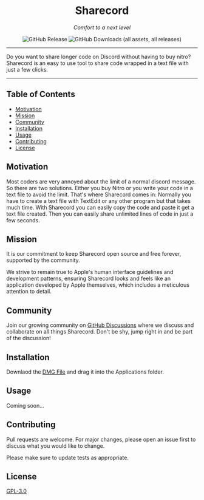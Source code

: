 <div align="center">
  
  # Sharecord 
  *Comfort to a next level*

  ![GitHub Release](https://img.shields.io/github/v/release/RaphyTwin/Sharecord?sort=date&display_name=release&style=for-the-badge)
  ![GitHub Downloads (all assets, all releases)](https://img.shields.io/github/downloads/RaphyTwin/Sharecord/total?style=for-the-badge)



</div>

---

Do you want to share longer code on Discord without having to buy nitro?
Sharecord is an easy to use tool to share code wrapped in a text file with just a few clicks.

---

## Table of Contents

- [Motivation](#motivation)
- [Mission](#mission)
- [Community](#community)
- [Installation](#installation)
- [Usage](#usage)
- [Contributing](#contributing)
- [License](#license)

## Motivation

Most coders are very annoyed about the limit of a normal discord message. So there are two solutions. Either you buy Nitro or you write your code in a text file to avoid the limit. That's where Sharecord comes in: Normally you have to create a text file with TextEdit or any other program but that takes much time. With Sharecord you can easily copy the code and paste it get a text file created. Then you can easily share unlimited lines of code in just a few seconds.

## Mission

It is our commitment to keep Sharecord open source and free forever, supported by the community.

We strive to remain true to Apple's human interface guidelines and development patterns, ensuring Sharecord looks and feels like an application developed by Apple themselves, which includes a meticulous attention to detail.

## Community

Join our growing community on [GitHub Discussions](https://github.com/RaphyTwin/Sharecord/discussions) where we discuss and collaborate on all things Sharecord. Don't be shy, jump right in and be part of the discussion!

## Installation

Downlaod the [DMG File]() and drag it into the Applications folder.

## Usage

Coming soon...

## Contributing

Pull requests are welcome. For major changes, please open an issue first
to discuss what you would like to change.

Please make sure to update tests as appropriate.

## License

[GPL-3.0](https://www.gnu.org/licenses/gpl-3.0.html)
